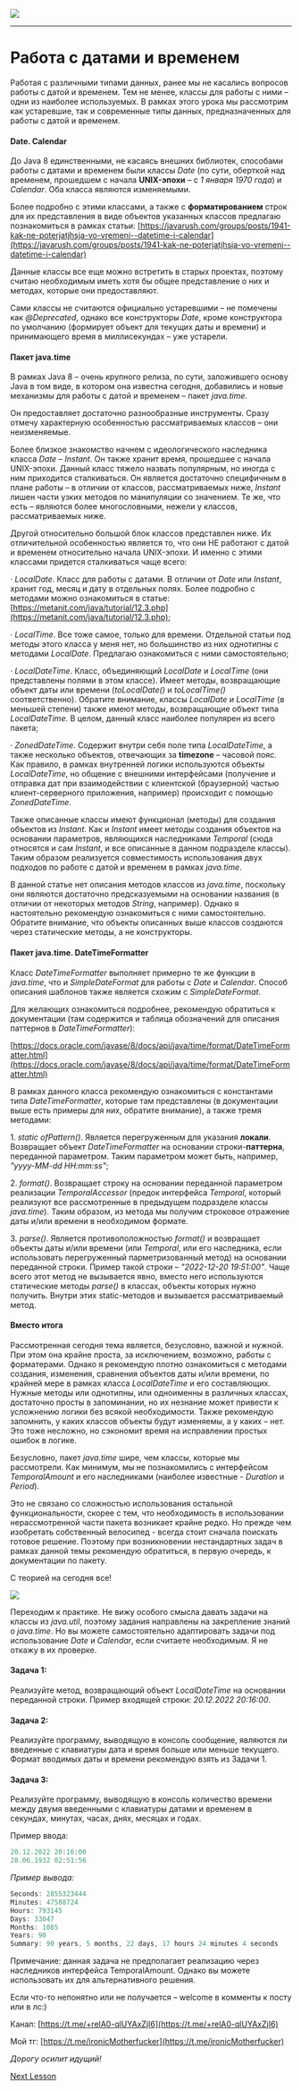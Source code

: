 ![](../../commonmedia/header.png)

***

   

Работа с датами и временем
==========================

Работая с различными типами данных, ранее мы не касались вопросов работы с датой и временем. Тем не менее, классы для работы с ними – одни из наиболее используемых. В рамках этого урока мы рассмотрим как устаревшие, так и современные типы данных, предназначенных для работы с датой и временем.

#### Date. Calendar

До Java 8 единственными, не касаясь внешних библиотек, способами работы с датами и временем были классы _Date_ (по сути, оберткой над временем, прошедшем с начала **UNIX-эпохи** – с _1 января 1970 года_) и _Calendar_. Оба класса являются изменяемыми.

Более подробно с этими классами, а также с **форматированием** строк для их представления в виде объектов указанных классов предлагаю познакомиться в рамках статьи: [https://javarush.com/groups/posts/1941-kak-ne-poterjatjhsja-vo-vremeni--datetime-i-calendar](https://javarush.com/groups/posts/1941-kak-ne-poterjatjhsja-vo-vremeni--datetime-i-calendar)

Данные классы все еще можно встретить в старых проектах, поэтому считаю необходимым иметь хотя бы общее представление о них и методах, которые они предоставляют.

Сами классы не считаются официально устаревшими – не помечены как _@Deprecated_, однако все конструкторы _Date_, кроме конструктора по умолчанию (формирует объект для текущих даты и времени) и принимающего время в миллисекундах – уже устарели.

#### Пакет java.time

В рамках Java 8 – очень крупного релиза, по сути, заложившего основу Java в том виде, в котором она известна сегодня, добавились и новые механизмы для работы с датой и временем – пакет _java.time_.

Он предоставляет достаточно разнообразные инструменты. Сразу отмечу характерную особенностью рассматриваемых классов – они неизменяемые.

Более близкое знакомство начнем с идеологического наследника класса _Date_ – _Instant_. Он также хранит время, прошедшее с начала UNIX-эпохи. Данный класс тяжело назвать популярным, но иногда с ним приходится сталкиваться. Он является достаточно специфичным в плане работы – в отличии от классов, рассматриваемых ниже, _Instant_ лишен части узких методов по манипуляции со значением. Те же, что есть – являются более многословными, нежели у классов, рассматриваемых ниже.

Другой относительно большой блок классов представлен ниже. Их отличительной особенностью является то, что они НЕ работают с датой и временем относительно начала UNIX-эпохи. И именно с этими классами придется сталкиваться чаще всего:

· _LocalDate_. Класс для работы с датами. В отличии от _Date_ или _Instant_, хранит год, месяц и дату в отдельных полях. Более подробно с методами можно ознакомиться в статье: [https://metanit.com/java/tutorial/12.3.php](https://metanit.com/java/tutorial/12.3.php);

· _LocalTime_. Все тоже самое, только для времени. Отдельной статьи под методы этого класса у меня нет, но большинство из них однотипны с методами _LocalDate_. Предлагаю ознакомиться с ними самостоятельно;

· _LocalDateTime_. Класс, объединяющий _LocalDate_ и _LocalTime_ (они представлены полями в этом классе). Имеет методы, возвращающие объект даты или времени (_toLocalDate()_ и _toLocalTime()_ соответственно). Обратите внимание, классы _LocalDate_ и _LocalTime_ (в меньшей степени) также имеют методы, возвращающие объект типа _LocalDateTime_. В целом, данный класс наиболее популярен из всего пакета;

· _ZonedDateTime_. Содержит внутри себя поле типа _LocalDateTime_, а также несколько объектов, отвечающих за **timezone** – часовой пояс. Как правило, в рамках внутренней логики используются объекты _LocalDateTime_, но общение с внешними интерфейсами (получение и отправка дат при взаимодействии с клиентской (браузерной) частью клиент-серверного приложения, например) происходит с помощью _ZonedDateTime_.

Также описанные классы имеют функционал (методы) для создания объектов из _Instant_. Как и _Instant_ имеет методы создания объектов на основании параметров, являющихся наследниками _Temporal_ (сюда относятся и сам _Instant_, и все описанные в данном подразделе классы). Таким образом реализуется совместимость использования двух подходов по работе с датой и временем в рамках _java.time_.

В данной статье нет описания методов классов из _java.time_, поскольку они являются достаточно предсказуемыми на основании названия (в отличии от некоторых методов _String_, например). Однако я настоятельно рекомендую ознакомиться с ними самостоятельно. Обратите внимание, что объекты описанных выше классов создаются через статические методы, а не конструкторы.

#### Пакет java.time. DateTimeFormatter

Класс _DateTimeFormatter_ выполняет примерно те же функции в _java.time_, что и _SimpleDateFormat_ для работы с _Date_ и _Calendar_. Способ описания шаблонов также является схожим с _SimpleDateFormat_.

Для желающих ознакомиться подробнее, рекомендую обратиться к документации (там содержится и таблица обозначений для описания паттернов в _DateTimeFormatter_):

[https://docs.oracle.com/javase/8/docs/api/java/time/format/DateTimeFormatter.html](https://docs.oracle.com/javase/8/docs/api/java/time/format/DateTimeFormatter.html)

В рамках данного класса рекомендую ознакомиться с константами типа _DateTimeFormatter_, которые там представлены (в документации выше есть примеры для них, обратите внимание), а также тремя методами:

1\. _static ofPattern()_. Является перегруженным для указания **локали**. Возвращает объект _DateTimeFormatter_ на основании строки-**паттерна**, переданной параметром. Таким параметром может быть, например, _"yyyy-MM-dd HH:mm:ss"_;

2\. _format()_. Возвращает строку на основании переданной параметром реализации _TemporalAccessor_ (предок интерфейса _Temporal_, который реализуют все рассмотренные в предыдущем подразделе классы _java.time_). Таким образом, из метода мы получим строковое отражение даты и/или времени в необходимом формате.

3\. _parse()_. Является противоположностью _format()_ и возвращает объекты даты и/или времени (или _Temporal_, или его наследника, если использовать перегруженный парметризованный метод) на основании переданной строки. Пример такой строки – _"2022-12-20 19:51:00"_. Чаще всего этот метод не вызывается явно, вместо него используются статические методы _parse()_ в классах, объекты которых нужно получить. Внутри этих static-методов и вызывается рассматриваемый метод.

#### Вместо итога

Рассмотренная сегодня тема является, безусловно, важной и нужной. При этом она крайне проста, за исключением, возможно, работы с форматерами. Однако я рекомендую плотно ознакомиться с методами создания, изменения, сравнения объектов даты и/или времени, по крайней мере в рамках класса _LocalDateTime_ и его составляющих. Нужные методы или однотипны, или одноименны в различных классах, достаточно просты в запоминании, но их незнание может привести к усложнению логики без всякой необходимости. Также рекомендую запомнить, у каких классов объекты будут изменяемы, а у каких – нет. Это тоже несложно, но сэкономит время на исправлении простых ошибок в логике.

Безусловно, пакет _java.time_ шире, чем классы, которые мы рассмотрели. Как минимум, мы не познакомились с интерфейсом _TemporalAmount_ и его наследниками (наиболее известные - _Duration_ и _Period_).

Это не связано со сложностью использования остальной функциональности, скорее с тем, что необходимость в использовании нерассмотренной части пакета возникает крайне редко. Но прежде чем изобретать собственный велосипед - всегда стоит сначала поискать готовое решение. Поэтому при возникновении нестандартных задач в рамках данной темы рекомендую обратиться, в первую очередь, к документации по пакету.

С теорией на сегодня все!

![](../../commonmedia/footer.png)

  

Переходим к практике. Не вижу особого смысла давать задачи на классы из _java.util_, поэтому задания направлены на закрепление знаний о _java.time_. Но вы можете самостоятельно адаптировать задачи под использование _Date_ и _Calendar_, если считаете необходимым. Я не откажу в их проверке.

#### Задача 1:

Реализуйте метод, возвращающий объект _LocalDateTime_ на основании переданной строки. Пример входящей строки: _20.12.2022 20:16:00_.

#### Задача 2:

Реализуйте программу, выводящую в консоль сообщение, являются ли введенные с клавиатуры дата и время больше или меньше текущего. Формат вводимых даты и времени рекомендую взять из Задачи 1.

#### Задача 3:

Реализуйте программу, выводящую в консоль количество времени между двумя введенными с клавиатуры датами и временем в секундах, минутах, часах, днях, месяцах и годах.

Пример ввода:

```java
20.12.2022 20:16:00
28.06.1932 02:51:56
```

_Пример вывода:_

```java
Seconds: 2855323444
Minutes: 47588724
Hours: 793145
Days: 33047
Months: 1085
Years: 90
Summary: 90 years, 5 months, 22 days, 17 hours 24 minutes 4 seconds
```

Примечание: данная задача не предполагает реализацию через наследников интерфейса TemporalAmount. Однако вы можете использовать их для альтернативного решения.

  

Если что-то непонятно или не получается – welcome в комменты к посту или в лс:)

Канал: [https://t.me/+relA0-qlUYAxZjI6](https://t.me/+relA0-qlUYAxZjI6)

Мой тг: [https://t.me/ironicMotherfucker](https://t.me/ironicMotherfucker)

_Дорогу осилит идущий!_

[Next Lesson](../35/Kompilyaciya-i-interpretaciya-v-Java.md)
